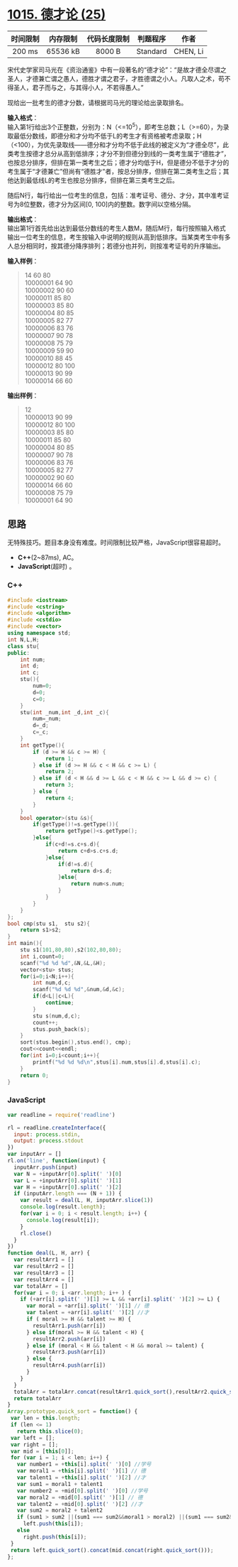 # [1015. 德才论 (25)][title]

| 时间限制 | 内存限制 | 代码长度限制 | 判题程序 |   作者   |
|:-------:|:-------:|:----------:|:-------:|:-------:|
|  200 ms | 65536 kB|   8000 B   | Standard|CHEN, Li|

宋代史学家司马光在《资治通鉴》中有一段著名的“德才论”：“是故才德全尽谓之圣人，才德兼亡谓之愚人，德胜才谓之君子，才胜德谓之小人。凡取人之术，苟不得圣人，君子而与之，与其得小人，不若得愚人。”

现给出一批考生的德才分数，请根据司马光的理论给出录取排名。

**输入格式**：  
输入第1行给出3个正整数，分别为：N（<=10<sup>5</sup>），即考生总数；L（>=60），为录取最低分数线，即德分和才分均不低于L的考生才有资格被考虑录取；H（<100），为优先录取线——德分和才分均不低于此线的被定义为“才德全尽”，此类考生按德才总分从高到低排序；才分不到但德分到线的一类考生属于“德胜才”，也按总分排序，但排在第一类考生之后；德才分均低于H，但是德分不低于才分的考生属于“才德兼亡”但尚有“德胜才”者，按总分排序，但排在第二类考生之后；其他达到最低线L的考生也按总分排序，但排在第三类考生之后。

随后N行，每行给出一位考生的信息，包括：准考证号、德分、才分，其中准考证号为8位整数，德才分为区间[0, 100]内的整数。数字间以空格分隔。

**输出格式**：  
输出第1行首先给出达到最低分数线的考生人数M，随后M行，每行按照输入格式输出一位考生的信息，考生按输入中说明的规则从高到低排序。当某类考生中有多人总分相同时，按其德分降序排列；若德分也并列，则按准考证号的升序输出。

**输入样例**：
> 14 60 80  
> 10000001 64 90  
> 10000002 90 60  
> 10000011 85 80  
> 10000003 85 80  
> 10000004 80 85  
> 10000005 82 77  
> 10000006 83 76  
> 10000007 90 78  
> 10000008 75 79  
> 10000009 59 90  
> 10000010 88 45  
> 10000012 80 100  
> 10000013 90 99  
> 10000014 66 60  

**输出样例**：
> 12  
> 10000013 90 99  
> 10000012 80 100  
> 10000003 85 80  
> 10000011 85 80  
> 10000004 80 85  
> 10000007 90 78  
> 10000006 83 76  
> 10000005 82 77  
> 10000002 90 60  
> 10000014 66 60  
> 10000008 75 79  
> 10000001 64 90  

## 思路
无特殊技巧。题目本身没有难度。时间限制比较严格，JavaScript很容易超时。

- **C++**(2~87ms), AC。
- **JavaScript**(超时) 。

### C++
```c++
#include <iostream>
#include <cstring>
#include <algorithm>
#include <cstdio>
#include <vector>
using namespace std;
int N,L,H;
class stu{
public:
    int num;
    int d;
    int c;
    stu(){
        num=0;
        d=0;
        c=0;
    }
    stu(int _num,int _d,int _c){
        num=_num;
        d=_d;
        c=_c;
    }
    int getType(){
        if (d >= H && c >= H) {
            return 1;
        } else if (d >= H && c < H && c >= L) {
            return 2;
        } else if (d < H && d >= L && c < H && c >= L && d >= c) {
            return 3;
        } else {
            return 4;
        }
    }
    bool operator>(stu &s){
        if(getType()!=s.getType()){
            return getType()<s.getType();
        }else{
            if(c+d!=s.c+s.d){
                return c+d>s.c+s.d;
            }else{
                if(d!=s.d){
                    return d>s.d;
                }else{
                    return num<s.num;
                }
            }
        }
    }
};
bool cmp(stu s1,  stu s2){
    return s1>s2;
}
int main(){
    stu s1(101,80,80),s2(102,80,80);
    int i,count=0;
    scanf("%d %d %d",&N,&L,&H);
    vector<stu> stus;
    for(i=0;i<N;i++){
        int num,d,c;
        scanf("%d %d %d",&num,&d,&c);
        if(d<L||c<L){
            continue;
        }
        stu s(num,d,c);
        count++;
        stus.push_back(s);
    }
    sort(stus.begin(),stus.end(), cmp);
    cout<<count<<endl;
    for(int i=0;i<count;i++){
        printf("%d %d %d\n",stus[i].num,stus[i].d,stus[i].c);
    }
    return 0;
}
```


### JavaScript
```javascript
var readline = require('readline')

rl = readline.createInterface({
  input: process.stdin,
  output: process.stdout
})
var inputArr = []
rl.on('line', function(input) {
  inputArr.push(input)
  var N = +inputArr[0].split(' ')[0]
  var L = +inputArr[0].split(' ')[1]
  var H = +inputArr[0].split(' ')[2]
  if (inputArr.length === (N + 1)) {
    var result = deal(L, H, inputArr.slice(1))
    console.log(result.length);
    for(var i = 0; i < result.length; i++) {
      console.log(result[i]);
    }
    rl.close()
  }
})
function deal(L, H, arr) {
  var resultArr1 = []
  var resultArr2 = []
  var resultArr3 = []
  var resultArr4 = []
  var totalArr = []
  for(var i = 0; i <arr.length; i++ ) {
    if (+arr[i].split(' ')[1] >= L && +arr[i].split(' ')[2] >= L) {
      var moral = +arr[i].split(' ')[1] // 德
      var talent = +arr[i].split(' ')[2] //才
      if ( moral >= H && talent >= H) {
        resultArr1.push(arr[i])
      } else if(moral >= H && talent < H) {
        resultArr2.push(arr[i])
      } else if (moral < H && talent < H && moral >= talent) {
        resultArr3.push(arr[i])
      } else {
        resultArr4.push(arr[i])
      }
    }
  }
  totalArr = totalArr.concat(resultArr1.quick_sort(),resultArr2.quick_sort() ,resultArr3.quick_sort(), resultArr4.quick_sort())
  return totalArr
}
Array.prototype.quick_sort = function() {
 var len = this.length;
 if (len <= 1)
   return this.slice(0);
 var left = [];
 var right = [];
 var mid = [this[0]];
 for (var i = 1; i < len; i++) {
   var number1 = +this[i].split(' ')[0] //学号
   var moral1 = +this[i].split(' ')[1] // 德
   var talent1 = +this[i].split(' ')[2] //才
   var sum1 = moral1 + talent1
   var number2 = +mid[0].split(' ')[0] //学号
   var moral2 = +mid[0].split(' ')[1] // 德
   var talent2 = +mid[0].split(' ')[2] //才
   var sum2 = moral2 + talent2
   if (sum1 > sum2 ||(sum1 === sum2&&moral1 > moral2) ||(sum1 === sum2&&moral1 === moral2&&number1 < number2))
     left.push(this[i]);
   else
     right.push(this[i]);
 }
 return left.quick_sort().concat(mid.concat(right.quick_sort()));
};

```
[title]: https://www.patest.cn/contests/pat-b-practise/1015
